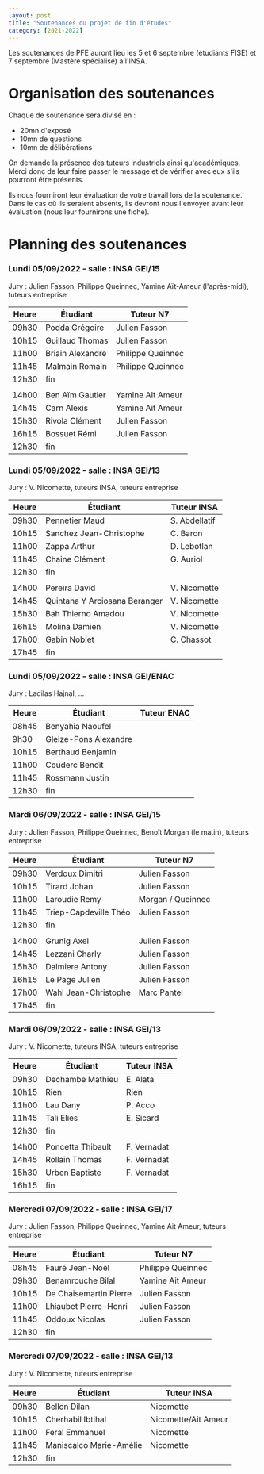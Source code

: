 ```yaml
---
layout: post
title: "Soutenances du projet de fin d'études"
category: [2021-2022]
---
```


Les soutenances de PFE auront lieu les 5 et 6 septembre (étudiants FISE) et 7 septembre (Mastère spécialisé) à l'INSA. 

# Organisation des soutenances

Chaque de soutenance sera divisé en :
  * 20mn d'exposé
  * 10mn de questions
  * 10mn de délibérations

On demande la présence des tuteurs industriels ainsi qu'académiques.
Merci donc de leur faire passer le message et de vérifier avec eux
s'ils pourront être présents.

Ils nous fourniront leur évaluation de votre travail lors de la soutenance.
Dans le cas où ils seraient absents, ils devront nous l'envoyer avant leur
évaluation (nous leur fournirons une fiche).

# Planning des soutenances

### Lundi 05/09/2022 - salle : INSA GEI/15

Jury : Julien Fasson, Philippe Queinnec, Yamine Aït-Ameur (l'après-midi), tuteurs entreprise

| Heure | Étudiant | Tuteur N7 | 
| ----- | -------- | --------- | 
| 09h30 | Podda Grégoire | Julien Fasson
| 10h15 | Guillaud Thomas | Julien Fasson
| 11h00 | Briain Alexandre | Philippe Queinnec
| 11h45 | Malmain Romain | Philippe Queinnec
| 12h30 | fin
||
| 14h00 | Ben Aïm Gautier | Yamine Ait Ameur
| 14h45 | Carn Alexis | Yamine Ait Ameur
| 15h30 | Rivola Clément | Julien Fasson
| 16h15 | Bossuet Rémi | Julien Fasson
| 12h30 | fin 

### Lundi 05/09/2022 - salle : INSA GEI/13

Jury : V. Nicomette, tuteurs INSA, tuteurs entreprise

| Heure | Étudiant | Tuteur INSA | 
| ----- | -------- | ----------- | 
09h30 | Pennetier Maud | S. Abdellatif
10h15 | Sanchez Jean-Christophe | C. Baron
11h00 | Zappa Arthur | D. Lebotlan
11h45 | Chaine Clément | G. Auriol
12h30 | fin 
||
14h00 | Pereira David | V. Nicomette
14h45 | Quintana Y Arciosana Beranger | V. Nicomette
15h30 | Bah Thierno Amadou | V. Nicomette
16h15 | Molina Damien | V. Nicomette
17h00 | Gabin Noblet | C. Chassot
17h45 | fin

### Lundi 05/09/2022 - salle : INSA GEI/ENAC

Jury : Ladilas Hajnal, ...

| Heure | Étudiant | Tuteur ENAC | 
| ----- | -------- | ----------- | 
08h45 | Benyahia Naoufel |
9h30 | Gleize-Pons Alexandre  |
10h15 | Berthaud Benjamin |
11h00 | Couderc Benoît |
11h45 | Rossmann Justin |
12h30 | fin

### Mardi 06/09/2022 - salle : INSA GEI/15

Jury : Julien Fasson, Philippe Queinnec, Benoît Morgan (le matin), tuteurs entreprise

| Heure | Étudiant | Tuteur N7 | 
| ----- | -------- | --------- | 
09h30 | Verdoux Dimitri | Julien Fasson
10h15 | Tirard Johan | Julien Fasson
11h00 | Laroudie Remy | Morgan / Queinnec
11h45 | Triep-Capdeville Théo | Julien Fasson
12h30 | fin |
|| 
14h00 | Grunig Axel | Julien Fasson
14h45 | Lezzani Charly | Julien Fasson
15h30 | Dalmiere Antony | Julien Fasson
16h15 | Le Page Julien | Julien Fasson
17h00 | Wahl Jean-Christophe | Marc Pantel
17h45 | fin |

### Mardi 06/09/2022 - salle : INSA GEI/13

Jury : V. Nicomette, tuteurs INSA, tuteurs entreprise

| Heure | Étudiant | Tuteur INSA | 
| ----- | -------- | ----------- | 
09h30 | Dechambe Mathieu | E. Alata
10h15 | Rien | Rien
11h00 | Lau Dany | P. Acco
11h45 | Tali Elies | E. Sicard
12h30 | fin |
|| 
14h00 | Poncetta Thibault | F. Vernadat
14h45 | Rollain Thomas | F. Vernadat
15h30 | Urben Baptiste | F. Vernadat
16h15 | fin |

###  Mercredi 07/09/2022 - salle : INSA GEI/17

Jury : Julien Fasson, Philippe Queinnec, Yamine Ait Ameur, tuteurs entreprise

| Heure | Étudiant | Tuteur N7 | 
| ----- | -------- | --------- | 
08h45 | Fauré Jean-Noël | Philippe Queinnec
09h30 | Benamrouche Bilal | Yamine Ait Ameur
10h15 | De Chaisemartin Pierre | Julien Fasson
11h00 | Lhiaubet Pierre-Henri | Julien Fasson
11h45 | Oddoux Nicolas | Julien Fasson
12h30 | fin |

###  Mercredi 07/09/2022 - salle : INSA GEI/13

Jury : V. Nicomette, tuteurs entreprise

| Heure | Étudiant | Tuteur INSA | 
| ----- | -------- | ----------- | 
09h30 | Bellon Dilan | Nicomette
10h15 | Cherhabil Ibtihal | Nicomette/Ait Ameur
11h00 | Feral Emmanuel | Nicomette
11h45 | Maniscalco Marie-Amélie | Nicomette
12h30 | fin |
